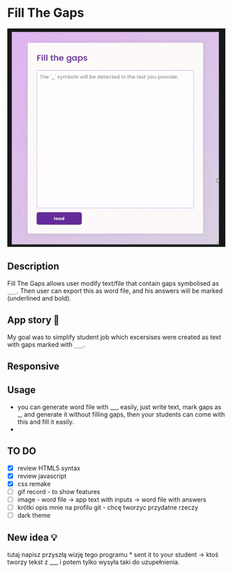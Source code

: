 # Fill The Gaps

<img src="./program.gif" alt="GIF" width="500" height="500">


## Description
Fill The Gaps allows user modify text/file that contain gaps symbolised as `___`. Then user can export this as word file, and his answers will be marked (underlined and bold).

## App story 🍝
My goal was to simplify student job which excersises were created as text with gaps marked with `___`.

## Responsive

## Usage
* you can generate word file with ___ easily, just write text, mark gaps as _, and generate it without filling gaps,
      then your students can come with this and fill it easily.
* 

## TO DO 
* [X] review HTML5 syntax
* [X] review javascript 
* [x] css remake
* [ ] gif record - to show features 
* [ ] image - word file -> app text with inputs -> word file with answers
* [ ] krótki opis mnie na profilu git - chcę tworzyc przydatne rzeczy
* [ ] dark theme

## New idea 💡
tutaj napisz przyszłą wizję tego programu
    * sent it to your student -> ktoś tworzy tekst z ___ i potem tylko wysyła taki do uzupełnienia.

